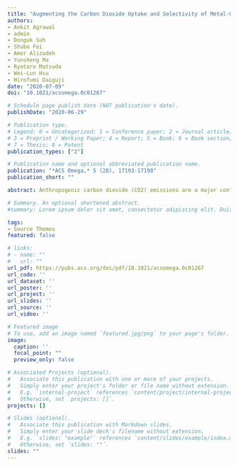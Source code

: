```yaml
---
title: "Augmenting the Carbon Dioxide Uptake and Selectivity of Metal-Organic Frameworks by Metal Substitution: Molecular Simulations of LMOF-202"
authors:
- Ankit Agrawal
- admin
- Donguk Suh
- Shubo Fei
- Amer Alizadeh
- Yunsheng Ma
- Ryotaro Matsuda
- Wei-Lun Hsu
- Hirofumi Daiguji
date: "2020-07-09"
doi: "10.1021/acsomega.0c01267"

# Schedule page publish date (NOT publication's date).
publishDate: "2020-06-29"

# Publication type.
# Legend: 0 = Uncategorized; 1 = Conference paper; 2 = Journal article;
# 3 = Preprint / Working Paper; 4 = Report; 5 = Book; 6 = Book section;
# 7 = Thesis; 8 = Patent
publication_types: ["2"]

# Publication name and optional abbreviated publication name.
publication: "*ACS Omega,* 5 (28), 17193-17198"
publication_short: ""

abstract: Anthropogenic carbon dioxide (CO2) emissions are a major contributor to rising global temperatures. Adsorbing CO2 inside porous materials is one way to reduce atmospheric CO2 levels. Metal organic frameworks (MOFs) are promising porous materials for the adsorption of CO2. Here, we report the study of a luminescent MOF (LMOFs), so-called LMOF-202. We have employed Grand Canonical Monte Carlo (GCMC) simulations to understand and explain the adsorption phenomena inside LMOF-202, and, on the basis of these insights, we have varied the metal ions in LMOF-202 to increase the CO2 affinity and selectivity of the material. We show that the CO2 adsorption capacity and selectivity can be increased by approximately 1.5 times at 1 bar and 298 K by changing the metal ion from Zn to In. We also report the feasibility of using this material to capture CO2 from flue gas under realistic conditions (1 bar and 298 K). This work shows that LMOF-202 merits further consideration as a carbon capture adsorbent.

# Summary. An optional shortened abstract.
#summary: Lorem ipsum dolor sit amet, consectetur adipiscing elit. Duis posuere tellus ac convallis placerat. Proin tincidunt magna sed ex #sollicitudin condimentum.

tags:
- Source Themes
featured: false

# links:
# - name: ""
#   url: ""
url_pdf: https://pubs.acs.org/doi/pdf/10.1021/acsomega.0c01267
url_code: ''
url_dataset: ''
url_poster: ''
url_project: ''
url_slides: ''
url_source: ''
url_video: ''

# Featured image
# To use, add an image named `featured.jpg/png` to your page's folder.
image:
  caption: ''
  focal_point: ""
  preview_only: false

# Associated Projects (optional).
#   Associate this publication with one or more of your projects.
#   Simply enter your project's folder or file name without extension.
#   E.g. `internal-project` references `content/project/internal-project/index.md`.
#   Otherwise, set `projects: []`.
projects: []

# Slides (optional).
#   Associate this publication with Markdown slides.
#   Simply enter your slide deck's filename without extension.
#   E.g. `slides: "example"` references `content/slides/example/index.md`.
#   Otherwise, set `slides: ""`.
slides: ""
---
```



